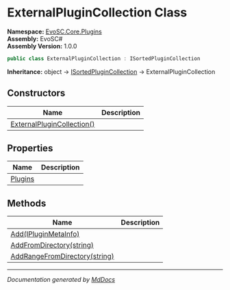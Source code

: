 ﻿<!--  
  <auto-generated>   
    The contents of this file were generated by a tool.  
    Changes to this file may be list if the file is regenerated  
  </auto-generated>   
-->

# ExternalPluginCollection Class

**Namespace:** [EvoSC.Core.Plugins](../index.md)  
**Assembly:** EvoSC\#  
**Assembly Version:** 1.0.0

```csharp
public class ExternalPluginCollection : ISortedPluginCollection
```

**Inheritance:** object → [ISortedPluginCollection](../Abstractions/ISortedPluginCollection/index.md) → ExternalPluginCollection

## Constructors

| Name                                                | Description |
| --------------------------------------------------- | ----------- |
| [ExternalPluginCollection()](constructors/index.md) |             |

## Properties

| Name                             | Description |
| -------------------------------- | ----------- |
| [Plugins](properties/Plugins.md) |             |

## Methods

| Name                                                              | Description |
| ----------------------------------------------------------------- | ----------- |
| [Add(IPluginMetaInfo)](methods/Add.md)                            |             |
| [AddFromDirectory(string)](methods/AddFromDirectory.md)           |             |
| [AddRangeFromDirectory(string)](methods/AddRangeFromDirectory.md) |             |

___

*Documentation generated by [MdDocs](https://github.com/ap0llo/mddocs)*
